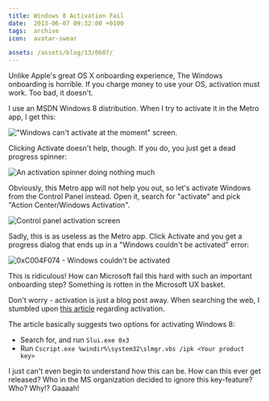 ```yaml
---
title: Windows 8 Activation Fail
date:  2013-06-07 09:32:00 +0100
tags:  archive
icon:  avatar-swear

assets: /assets/blog/13/0607/
---
```


Unlike Apple's great OS X onboarding experience, The Windows onboarding is horrible. If you charge money to use your OS, activation must work. Too bad, it doesn't.

I use an MSDN Windows 8 distribution. When I try to activate it in the Metro app, I get this:

!["Windows can't activate at the moment" screen.]({{page.assets}}windows1.png)

Clicking Activate doesn't help, though. If you do, you just get a dead progress spinner:

![An activation spinner doing nothing much]({{page.assets}}windows2.png)

Obviously, this Metro app will not help you out, so let's activate Windows from the Control Panel instead. Open it, search for "activate" and pick "Action Center/Windows Activation".

![Control panel activation screen]({{page.assets}}windows3.png)

Sadly, this is as useless as the Metro app. Click Activate and you get a progress dialog that ends up in a "Windows couldn't be activated" error:

![0xC004F074 - Windows couldn't be activated]({{page.assets}}windows4.png)

This is ridiculous! How can Microsoft fail this hard with such an important onboarding step? Something is rotten in the Microsoft UX basket. 

Don't worry - activation is just a blog post away. When searching the web, I stumbled upon [this article](http://support.microsoft.com/kb/2750773?wa=wsignin1.0) regarding activation.

The article basically suggests two options for activating Windows 8:

* Search for, and run `Slui.exe 0x3`
* Run `Cscript.exe %windir%\system32\slmgr.vbs /ipk <Your product key>`

I just can't even begin to understand how this can be. How can this ever get released? Who in the MS organization decided to ignore this key-feature? Who? Why!? Gaaaah!